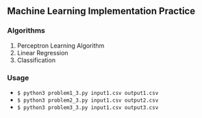 ## Machine Learning Implementation Practice

### Algorithms
1. Perceptron Learning Algorithm
2. Linear Regression
3. Classification

### Usage
* ```$ python3 problem1_3.py input1.csv output1.csv```
* ```$ python3 problem2_3.py input1.csv output2.csv```
* ```$ python3 problem3_3.py input1.csv output3.csv```